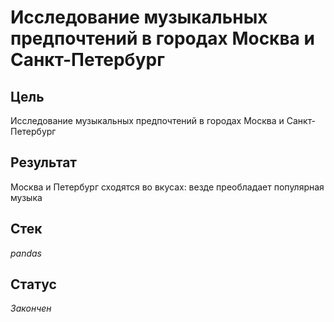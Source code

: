 # Исследование музыкальных предпочтений в городах Москва и Санкт-Петербург

## Цель
Исследование музыкальных предпочтений в городах Москва и Санкт-Петербург
## Результат
Москва и Петербург сходятся во вкусах: везде преобладает популярная музыка
## Стек
_pandas_
## Статус
_Закончен_
